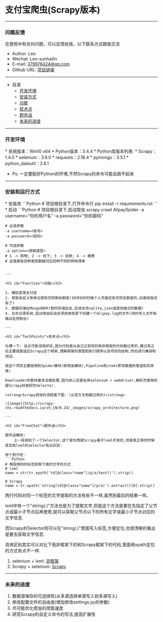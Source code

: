 # 支付宝爬虫(Scrapy版本)

---

<h3 id="Q&A">问题反馈</h3>
在使用中有任何问题，可以反馈给我，以下联系方式跟我交流

* Author: Leo
* Wechat: Leo-sunhailin
* E-mail: 379978424@qq.com
* Github URL: [项目链接]()

---

* 目录
    * [开发环境](#DevelopEnv)
    * [安装方式](#HowToInstall)
    * [功能](#Function)
    * [技术点](#TechPoints)
    * [题外话](#FreeChat)
    * [未来的进度](#Future)

---

<h3 id="DevelopEnv">开发环境</h3>
* 系统版本：Win10 x64
* Python版本：3.4.4
    * Python库版本列表:
        * Scrapy：1.4.0
        * selenium：3.6.0
        * requests：2.18.4
        * pymongo：3.5.1
        * python_dateutil：2.6.1

* Ps: 一定要配好Python的环境,不然Scrapy的命令可能会跑不起来
---

<h3 id="DevelopEnv">安装和运行方式</h3>
* 安装库
```Python
    # 项目根目录下,打开命令行
    pip install -r requirements.txt
```
* 启动
```Python
    # 项目根目录下,启动爬虫
    scrapy crawl AlipaySpider -a username="你的用户名" -a password="你的密码"

    # 必选参数
    -a username=<账号>
    -a password=<密码>

    # 可选参数
    -a option=<爬取类型>
    # 1 -> 购物; 2 -> 线下; 3 -> 还款; 4 -> 缴费
    # 这里面有四种类型数据对应四种不同的购物清单
```

---

<h3 id="Function">功能</h3>

1. 模拟登录支付宝
2. 获取自定义账单记录和花呗剩余额度(10月份的时候个人页面还有花呗总额度的,后面改版没有了)
3. 数据存储在MongoDB中(暂时存储在这,后续支持sqlite,json或其他格式的数据)
4. 日志记录系统,启动爬虫后会在项目根目录下创建一个Alipay.log的文件(同时写入文件和输出在控制台)

---

<h3 id="TechPoints">技术点</h3>

吐槽一下: 这点可能没啥好说,因为代码是从自己之前写的用非框架的代码搬过来的,搬过来之后主要就是适应Scrapy这个框架,理解框架的意图和执行顺序以及项目的结构,然后进行兼容和测试。

我这个项目主要就用到Spider模块(即爬虫模块),Pipeline和item(即写数据的管道和实体类)

Downloader的那块基本没做处理,因为核心还是在用selenium + webdriver,解析页面用的是Scrapy封装好的Selector.

<strong>Scrapy具体的流程看下图: (从官方文档搬过来的)</strong>

![image](http://scrapy-chs.readthedocs.io/zh_CN/0.24/_images/scrapy_architecture.png)

---

<h3 id="FreeChat">题外话</h3>

题外话模块:
    上一段讲到了一个Selector,这个是东西是Scrapy基于lxml开发的,但是真正用的时候其实和lxml的selector有点区别.

举个例子吧：
```Python
# 两段相同的标签获取下面的文字的方式
# lxml
name = str(tr.xpath('td[@class="name"]/p/a/text()').strip()

# Scrapy
name = tr.xpath('string(td[@class="name"]/p/a)').extract()[0].strip()
```
两行代码对同一个标签的文字提取的方法有些不一样,虽然到最后的结果一样。

lxml中有一个"string(.)"方法也是为了提取文字,但是这个方法是要在先指定了父节点或最小子节点后再使用,就可以获取父节点以下的所有文字或最小子节点对应的文字信息.

而Scrapy的Selector则可以在"string(.)"里面写入标签,方便定位,也很清晰的看出是要去获取文字信息.

具体区别其实可以对比下我非框架下的和Scrapy框架下的代码,里面用xpath定位的方式有点不一样.

1. selenium + lxml: [非框架](https://github.com/sunhailin-Leo/Alipay-Spider)
2. Scrapy + selenium: [Scrapy](https://github.com/sunhailin-Leo/AlipaySpider-Scrapy)

---

<h3 id="Future">未来的进度</h3>

1. 数据源保存的可选择性(从多源选择单源写入到多源写入)
2. 修改配置文件的自由度(增加修改settings.py的参数)
3. 尽可能优化爬虫的爬取速度
4. 研究Scrapy的自定义命令的写法,提高扩展性